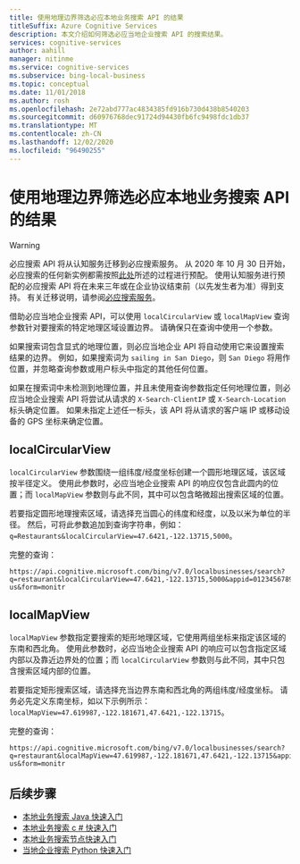 ```yaml
---
title: 使用地理边界筛选必应本地业务搜索 API 的结果
titleSuffix: Azure Cognitive Services
description: 本文介绍如何筛选必应当地企业搜索 API 的搜索结果。
services: cognitive-services
author: aahill
manager: nitinme
ms.service: cognitive-services
ms.subservice: bing-local-business
ms.topic: conceptual
ms.date: 11/01/2018
ms.author: rosh
ms.openlocfilehash: 2e72abd777ac4834385fd916b730d438b8540203
ms.sourcegitcommit: d60976768dec91724d94430fb6fc9498fdc1db37
ms.translationtype: MT
ms.contentlocale: zh-CN
ms.lasthandoff: 12/02/2020
ms.locfileid: "96490255"
---
```

# <a name="use-geographic-boundaries-to-filter-results-from-the-bing-local-business-search-api"></a>使用地理边界筛选必应本地业务搜索 API 的结果

> [!WARNING]
> 必应搜索 API 将从认知服务迁移到必应搜索服务。 从 2020 年 10 月 30 日开始，必应搜索的任何新实例都需按照[此处](/bing/search-apis/bing-web-search/create-bing-search-service-resource)所述的过程进行预配。
> 使用认知服务进行预配的必应搜索 API 将在未来三年或在企业协议结束前（以先发生者为准）得到支持。
> 有关迁移说明，请参阅[必应搜索服务](/bing/search-apis/bing-web-search/create-bing-search-service-resource)。

借助必应当地企业搜索 API，可以使用 `localCircularView` 或 `localMapView` 查询参数针对要搜索的特定地理区域设置边界。 请确保只在查询中使用一个参数。 

如果搜索词包含显式的地理位置，则必应当地企业 API 将自动使用它来设置搜索结果的边界。 例如，如果搜索词为 `sailing in San Diego`，则 `San Diego` 将用作位置，并忽略查询参数或用户标头中指定的其他任何位置。 

如果在搜索词中未检测到地理位置，并且未使用查询参数指定任何地理位置，则必应当地企业搜索 API 将尝试从请求的 `X-Search-ClientIP` 或 `X-Search-Location` 标头确定位置。 如果未指定上述任一标头，该 API 将从请求的客户端 IP 或移动设备的 GPS 坐标来确定位置。

## <a name="localcircularview"></a>localCircularView

`localCircularView` 参数围绕一组纬度/经度坐标创建一个圆形地理区域，该区域按半径定义。 使用此参数时，必应当地企业搜索 API 的响应仅包含此圆内的位置；而 `localMapView` 参数则与此不同，其中可以包含略微超出搜索区域的位置。

若要指定圆形地理搜索区域，请选择充当圆心的纬度和经度，以及以米为单位的半径。 然后，可将此参数追加到查询字符串，例如：`q=Restaurants&localCircularView=47.6421,-122.13715,5000`。

完整的查询：

```
https://api.cognitive.microsoft.com/bing/v7.0/localbusinesses/search?q=restaurant&localCircularView=47.6421,-122.13715,5000&appid=0123456789ABCDEF&mkt=en-us&form=monitr
```

## <a name="localmapview"></a>localMapView

`localMapView` 参数指定要搜索的矩形地理区域，它使用两组坐标来指定该区域的东南和西北角。 使用此参数时，必应当地企业搜索 API 的响应可以包含指定区域内部以及靠近边界处的位置；而 `localCircularView` 参数则与此不同，其中只包含搜索区域内部的位置。

若要指定矩形搜索区域，请选择充当边界东南和西北角的两组纬度/经度坐标。 请务必先定义东南坐标，如以下示例所示：`localMapView=47.619987,-122.181671,47.6421,-122.13715`。

完整的查询：

```
https://api.cognitive.microsoft.com/bing/v7.0/localbusinesses/search?q=restaurant&localMapView=47.619987,-122.181671,47.6421,-122.13715&appid=0123456789ABCDEF&mkt=en-us&form=monitr
```

## <a name="next-steps"></a>后续步骤
- [本地业务搜索 Java 快速入门](quickstarts/local-search-java-quickstart.md)
- [本地业务搜索 c # 快速入门](quickstarts/local-quickstart.md)
- [本地业务搜索节点快速入门](quickstarts/local-search-node-quickstart.md)
- [当地企业搜索 Python 快速入门](quickstarts/local-search-python-quickstart.md)